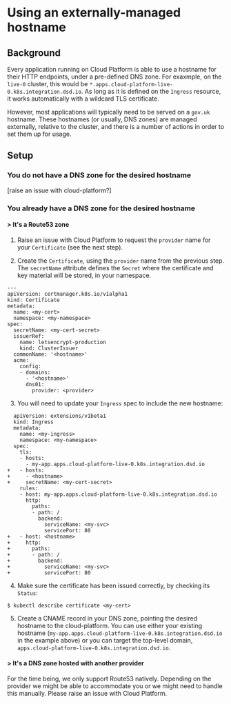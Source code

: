 # Using an externally-managed hostname

## Background
Every application running on Cloud Platform is able to use a hostname for their
HTTP endpoints, under a pre-defined DNS zone. For exaxmple, on the `live-0`
cluster, this would be `*.apps.cloud-platform-live-0.k8s.integration.dsd.io`. As
long as it is defined on the `Ingress` resource, it works automatically with a
wildcard TLS certificate.

However, most applications will typically need to be served on a `gov.uk`
hostname. These hostnames (or usually, DNS zones) are managed externally,
relative to the cluster, and there is a number of actions in order to set them
up for usage.

## Setup

### You do not have a DNS zone for the desired hostname
[raise an issue with cloud-platform?]

### You already have a DNS zone for the desired hostname

#### > It's a Route53 zone
1. Raise an issue with Cloud Platform to request the `provider` name for your
`Certificate` (see the next step).

2. Create the `Certificate`, using the `provider` name from the previous step.
The `secretName` attribute defines the `Secret` where the certificate and key
material will be stored, in your namespace.

```
---
apiVersion: certmanager.k8s.io/v1alpha1
kind: Certificate
metadata:
  name: <my-cert>
  namespace: <my-namespace>
spec:
  secretName: <my-cert-secret>
  issuerRef:
    name: letsencrypt-production
    kind: ClusterIssuer
  commonName: '<hostname>'
  acme:
    config:
    - domains:
      - '<hostname>'
      dns01:
        provider: <provider>
```

3. You will need to update your `Ingress` spec to include the new hostname:

```
  apiVersion: extensions/v1beta1
  kind: Ingress
  metadata:
    name: <my-ingress>
    namespace: <my-namespace>
  spec:
    tls:
    - hosts:
      - my-app.apps.cloud-platform-live-0.k8s.integration.dsd.io
+   - hosts:
+     - <hostname>
+     secretName: <my-cert-secret>
    rules:
    - host: my-app.apps.cloud-platform-live-0.k8s.integration.dsd.io
      http:
        paths:
        - path: /
          backend:
            serviceName: <my-svc>
            servicePort: 80
+   - host: <hostname>
+     http:
+       paths:
+       - path: /
+         backend:
+           serviceName: <my-svc>
+           servicePort: 80
```

4. Make sure the certificate has been issued correctly, by checking its `Status`:

```
$ kubectl describe certificate <my-cert>
```

5. Create a CNAME record in your DNS zone, pointing the desired hostname to the
cloud-platform. You can use either your existing hostname
(`my-app.apps.cloud-platform-live-0.k8s.integration.dsd.io` in the example above)
or you can target the top-level domain, `apps.cloud-platform-live-0.k8s.integration.dsd.io`.

#### > It's a DNS zone hosted with another provider
For the time being, we only support Route53 natively. Depending on the provider
we might be able to accommodate you or we might need to handle this manually.
Please raise an issue with Cloud Platform.
